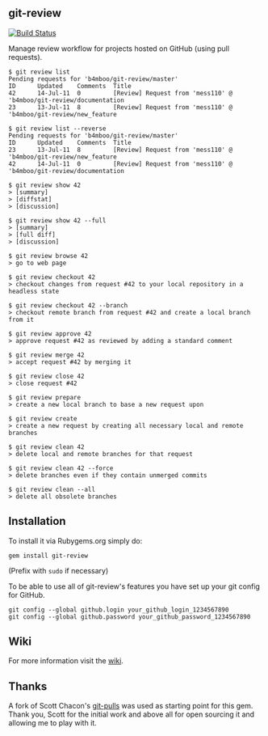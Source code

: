 git-review
----------
[![Build Status](https://travis-ci.org/b4mboo/git-review.png?branch=master)](https://travis-ci.org/b4mboo/git-review)

Manage review workflow for projects hosted on GitHub (using pull requests).

    $ git review list
    Pending requests for 'b4mboo/git-review/master'
    ID      Updated    Comments  Title
    42      14-Jul-11  0         [Review] Request from 'mess110' @ 'b4mboo/git-review/documentation
    23      13-Jul-11  8         [Review] Request from 'mess110' @ 'b4mboo/git-review/new_feature

    $ git review list --reverse
    Pending requests for 'b4mboo/git-review/master'
    ID      Updated    Comments  Title
    23      13-Jul-11  8         [Review] Request from 'mess110' @ 'b4mboo/git-review/new_feature
    42      14-Jul-11  0         [Review] Request from 'mess110' @ 'b4mboo/git-review/documentation

    $ git review show 42
    > [summary]
    > [diffstat]
    > [discussion]

    $ git review show 42 --full
    > [summary]
    > [full diff]
    > [discussion]

    $ git review browse 42
    > go to web page

    $ git review checkout 42
    > checkout changes from request #42 to your local repository in a headless state

    $ git review checkout 42 --branch
    > checkout remote branch from request #42 and create a local branch from it

    $ git review approve 42
    > approve request #42 as reviewed by adding a standard comment

    $ git review merge 42
    > accept request #42 by merging it

    $ git review close 42
    > close request #42

    $ git review prepare
    > create a new local branch to base a new request upon

    $ git review create
    > create a new request by creating all necessary local and remote branches

    $ git review clean 42
    > delete local and remote branches for that request

    $ git review clean 42 --force
    > delete branches even if they contain unmerged commits

    $ git review clean --all
    > delete all obsolete branches


Installation
------------

To install it via Rubygems.org simply do:

    gem install git-review

(Prefix with `sudo` if necessary)

To be able to use all of git-review's features you have set up your git config for GitHub.

    git config --global github.login your_github_login_1234567890
    git config --global github.password your_github_password_1234567890


Wiki
----

For more information visit the [wiki](https://github.com/b4mboo/git-review/wiki).


Thanks
------

A fork of Scott Chacon's [git-pulls](https://github.com/schacon/git-pulls) was
used as starting point for this gem. Thank you, Scott for the initial work and
above all for open sourcing it and allowing me to play with it.

